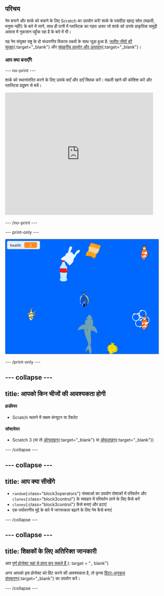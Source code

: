## परिचय

गेम बनाने और शार्क को बचाने के लिए Scratch का उपयोग करें! शार्क के पसंदीदा खाद्य स्रोत (मछली, मनुष्य नहीं!) के बारे में जानें, साथ ही पानी में प्लास्टिक का गहरा असर जो शार्क को उनके प्राकृतिक समुद्री आवास में नुकसान पहुँचा रहा है के बारे में भी।

यह गेम संयुक्त राष्ट्र के दो संधारणीय विकास लक्ष्यों के साथ जुड़ा हुआ है: [जलीय जीवों की सुरक्षा](https://www.undp.org/sustainable-development-goals#below-water){:target="_blank"} और [संवहनीय उपभोग और उत्‍पादन](https://www.undp.org/sustainable-development-goals#responsible-consumption-and-production){:target="_blank"}।

### आप क्या बनाएँगे

--- no-print ---

शार्क को स्थानांतरित करने के लिए उसके बाएँ और दाएँ क्लिक करें। मछली खाने की कोशिश करें और प्लास्टिक प्रदूषण से बचें।

<div class="scratch-preview">
<iframe src="https://scratch.mit.edu/projects/416171540/embed" allowtransparency="true" width="485" height="402" frameborder="0" scrolling="no" allowfullscreen></iframe>
</div>

--- /no-print ---

--- print-only ---

![संपूर्ण प्रोजेक्ट](images/complete.png)

--- /print-only ---

--- collapse ---
---
title: आपको किन चीजों की आवश्यकता होगी
---

#### हार्डवेयर

+ Scratch चलाने में सक्षम कंप्यूटर या टैबलेट

#### सॉफ्टवेयर

+ Scratch 3 (या तो [ऑनलाइन](https://scratch.mit.edu/){:target="_blank"} या [ऑफलाइन](https://scratch.mit.edu/download){:target="_blank"})

--- /collapse ---

--- collapse ---
---
title: आप क्या सीखेंगे
---

+ `random`{:class="block3operators"} संख्याओ का उपयोग पोशाकों में परिवर्तन और `clones`{:class="block3control"} के व्यवहार में परिवर्तन लाने के लिए कैसे करें
+ `clones`{:class="block3control"} कैसे बनाएं और हटाएं
+ एक पर्यावरणीय मुद्दे के बारे में जागरूकता बढ़ाने के लिए गेम कैसे बनाएं

--- /collapse ---

--- collapse ---
---
title: शिक्षकों के लिए अतिरिक्त जानकारी
---

आप [ पूर्ण प्रोजेक्ट यहां से प्राप्त कर सकते हैं ](https://rpf.io/p/en/save-the-shark-get) {: target = "_ blank"}

अगर आपको इस प्रोजेक्ट को प्रिंट करने की आवश्यकता है, तो कृप्या [प्रिंटर-अनुकूल संस्करण](https://projects.raspberrypi.org/en/projects/save-the-shark/print){:target="_blank"} का उपयोग करें।

--- /collapse ---
